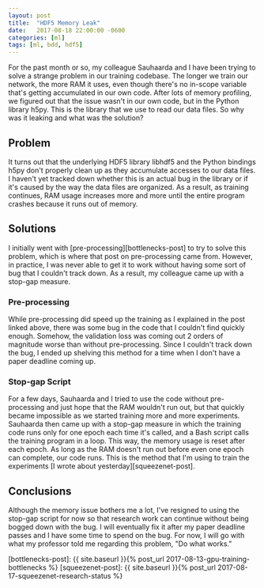 ```yaml
---
layout: post
title:  "HDF5 Memory Leak"
date:   2017-08-18 22:00:00 -0600
categories: [ml]
tags: [ml, bdd, hdf5]
---
```

For the past month or so, my colleague Sauhaarda and I have been trying to solve a strange problem in our training codebase. The longer we train our network, the more RAM it uses, even though there's no in-scope variable that's getting accumulated in our own code. After lots of memory profiling, we figured out that the issue wasn't in our own code, but in the Python library h5py. This is the library that we use to read our data files. So why was it leaking and what was the solution?

## Problem
It turns out that the underlying HDF5 library libhdf5 and the Python bindings h5py don't properly clean up as they accumulate accesses to our data files. I haven't yet tracked down whether this is an actual bug in the library or if it's caused by the way the data files are organized. As a result, as training continues, RAM usage increases more and more until the entire program crashes because it runs out of memory.

## Solutions
I initially went with [pre-processing][bottlenecks-post] to try to solve this problem, which is where that post on pre-processing came from. However, in practice, I was never able to get it to work without having some sort of bug that I couldn't track down. As a result, my colleague came up with a stop-gap measure.

### Pre-processing
While pre-processing did speed up the training as I explained in the post linked above, there was some bug in the code that I couldn't find quickly enough. Somehow, the validation loss was coming out 2 orders of magnitude worse than without pre-processing. Since I couldn't track down the bug, I ended up shelving this method for a time when I don't have a paper deadline coming up.

### Stop-gap Script
For a few days, Sauhaarda and I tried to use the code without pre-processing and just hope that the RAM wouldn't run out, but that quickly became impossible as we started training more and more experiments. Sauhaarda then came up with a stop-gap measure in which the training code runs only for one epoch each time it's called, and a Bash script calls the training program in a loop. This way, the memory usage is reset after each epoch. As long as the RAM doesn't run out before even one epoch can complete, our code runs. This is the method that I'm using to train the experiments [I wrote about yesterday][squeezenet-post].

## Conclusions
Although the memory issue bothers me a lot, I've resigned to using the stop-gap script for now so that research work can continue without being bogged down with the bug. I will eventually fix it after my paper deadline passes and I have some time to spend on the bug. For now, I will go with what my professor told me regarding this problem, "Do what works."

[bottlenecks-post]: {{ site.baseurl }}{% post_url 2017-08-13-gpu-training-bottlenecks %}
[squeezenet-post]: {{ site.baseurl }}{% post_url 2017-08-17-squeezenet-research-status %}
